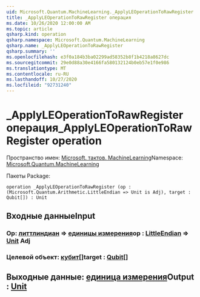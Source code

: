 ```yaml
---
uid: Microsoft.Quantum.MachineLearning._ApplyLEOperationToRawRegister
title: _ApplyLEOperationToRawRegister операция
ms.date: 10/26/2020 12:00:00 AM
ms.topic: article
qsharp.kind: operation
qsharp.namespace: Microsoft.Quantum.MachineLearning
qsharp.name: _ApplyLEOperationToRawRegister
qsharp.summary: ''
ms.openlocfilehash: e3f0a184b3ba02299ad58352b8f1b4218a8627dc
ms.sourcegitcommit: 29e0d88a30e4166fa580132124b0eb57e1f0e986
ms.translationtype: MT
ms.contentlocale: ru-RU
ms.lasthandoff: 10/27/2020
ms.locfileid: "92731240"
---
```

# <a name="_applyleoperationtorawregister-operation"></a><span data-ttu-id="c126f-102">_ApplyLEOperationToRawRegister операция</span><span class="sxs-lookup"><span data-stu-id="c126f-102">_ApplyLEOperationToRawRegister operation</span></span>

<span data-ttu-id="c126f-103">Пространство имен: [Microsoft. тактов. MachineLearning](xref:Microsoft.Quantum.MachineLearning)</span><span class="sxs-lookup"><span data-stu-id="c126f-103">Namespace: [Microsoft.Quantum.MachineLearning](xref:Microsoft.Quantum.MachineLearning)</span></span>

<span data-ttu-id="c126f-104">Пакеты [](https://nuget.org/packages/)</span><span class="sxs-lookup"><span data-stu-id="c126f-104">Package: [](https://nuget.org/packages/)</span></span>




```qsharp
operation _ApplyLEOperationToRawRegister (op : (Microsoft.Quantum.Arithmetic.LittleEndian => Unit is Adj), target : Qubit[]) : Unit
```


## <a name="input"></a><span data-ttu-id="c126f-105">Входные данные</span><span class="sxs-lookup"><span data-stu-id="c126f-105">Input</span></span>

### <a name="op--littleendian--unit-adj"></a><span data-ttu-id="c126f-106">Op: [литтлиндиан](xref:Microsoft.Quantum.Arithmetic.LittleEndian) => [единицы измерения](xref:microsoft.quantum.lang-ref.unit)</span><span class="sxs-lookup"><span data-stu-id="c126f-106">op : [LittleEndian](xref:Microsoft.Quantum.Arithmetic.LittleEndian) => [Unit](xref:microsoft.quantum.lang-ref.unit) Adj</span></span>




### <a name="target--qubit"></a><span data-ttu-id="c126f-107">Целевой объект: [кубит](xref:microsoft.quantum.lang-ref.qubit)[]</span><span class="sxs-lookup"><span data-stu-id="c126f-107">target : [Qubit](xref:microsoft.quantum.lang-ref.qubit)[]</span></span>





## <a name="output--unit"></a><span data-ttu-id="c126f-108">Выходные данные: [единица измерения](xref:microsoft.quantum.lang-ref.unit)</span><span class="sxs-lookup"><span data-stu-id="c126f-108">Output : [Unit](xref:microsoft.quantum.lang-ref.unit)</span></span>

